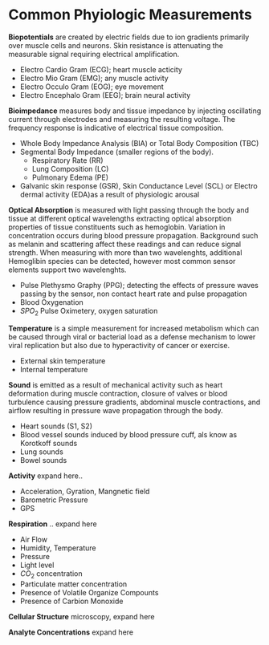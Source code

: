 # Common Phyiologic Measurements

**Biopotentials** are created by electric fields due to ion gradients primarily over muscle cells and neurons. Skin resistance is attenuating the measurable signal requiring electrical amplification.

- Electro Cardio Gram (ECG); heart muscle acticity
- Electro Mio Gram (EMG); any muscle activity
- Electro Occulo Gram (EOG); eye movement
- Electro Encephalo Gram (EEG); brain neural activity

**Bioimpedance** measures body and tissue impedance by injecting oscillating current through electrodes and measuring the resulting voltage. The frequency response is indicative of electrical tissue composition.

- Whole Body Impedance Analysis (BIA) or Total Body Composition (TBC)
- Segmental Body Impedance (smaller regions of the body).
    - Respiratory Rate (RR)
    - Lung Composition (LC)
    - Pulmonary Edema (PE)
- Galvanic skin response (GSR), Skin Conductance Level (SCL) or Electro dermal activity (EDA)as a result of physiologic arousal

**Optical Absorption** is measured with light passing through the body and tissue at different optical wavelengths extracting optical absorption properties of tissue constituents such as hemoglobin. Variation in concentration occurs during blood pressure propagation. Background such as melanin and scattering affect these readings and can reduce signal strength. When measuring with more than two wavelenghts, additional Hemoglibin species can be detected, however most common sensor elements support two wavelenghts.

- Pulse Plethysmo Graphy (PPG); detecting the effects of pressure waves passing by the sensor, non contact heart rate and pulse propagation
- Blood Oxygenation
- $SPO_2$ Pulse Oximetery, oxygen saturation

**Temperature** is a simple measurement for increased metabolism which can be caused through viral or bacterial load as a defense mechanism to lower viral replication but also due to hyperactivity of cancer or exercise.

- External skin temperature
- Internal temperature

**Sound** is emitted as a result of mechanical activity such as heart deformation during muscle contraction, closure of valves or blood turbulence causing pressure gradients, abdominal muscle contractions, and airflow resulting in pressure wave propagation through the body.

- Heart sounds (S1, S2)
- Blood vessel sounds induced by blood pressure cuff, als know as Korotkoff sounds
- Lung sounds
- Bowel sounds

**Activity** expand here..

- Acceleration, Gyration, Mangnetic field
- Barometric Pressure
- GPS

**Respiration** .. expand here

- Air Flow
- Humidity, Temperature
- Pressure
- Light level
- $CO_2$ concentration
- Particulate matter concentration
- Presence of Volatile Organize Compounts
- Presence of Carbion Monoxide

**Cellular Structure** microscopy, expand here

**Analyte Concentrations** expand here
